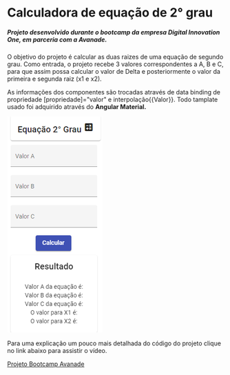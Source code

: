 <h1>Calculadora de equação de 2° grau</h1>	

<h5> Projeto desenvolvido durante o bootcamp da empresa Digital Innovation One, em parceria com a Avanade.</h5>

<p>O objetivo do projeto é calcular as duas raizes de uma equação de segundo grau.
Como entrada, o projeto recebe 3 valores correspondentes a A, B e C, para que assim possa calcular o valor de Delta e posteriormente o valor da primeira e segunda raiz (x1 e x2).
</p></p>

<p>As informações dos componentes são trocadas através de data binding de propriedade [propriedade]="valor" e interpolação{{Valor}}. Todo tamplate usado foi adquirido através do <strong>Angular Material.</strong></p>

![image-20210315142017363](\src\assets\image-20210315142017363.png)

<p>Para uma explicação um pouco mais detalhada do código do projeto clique no link abaixo para assistir o vídeo. </p>

[Projeto Bootcamp Avanade](https://youtu.be/fmqvy5jTKXY)

